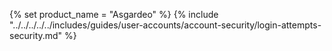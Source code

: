 {% set product_name = "Asgardeo" %}
{% include "../../../../../includes/guides/user-accounts/account-security/login-attempts-security.md" %}